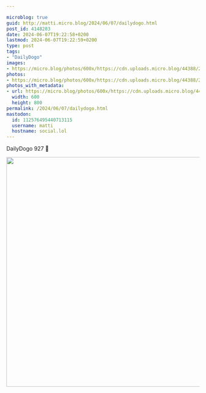 ```yaml
---

microblog: true
guid: http://matti.micro.blog/2024/06/07/dailydogo.html
post_id: 4148203
date: 2024-06-07T19:22:58+0200
lastmod: 2024-06-07T19:22:59+0200
type: post
tags:
- "DailyDogo"
images:
- https://micro.blog/photos/600x/https://cdn.uploads.micro.blog/44388/2024/02565935955c411bb4e0e3c48b6ddba2.jpg
photos:
- https://micro.blog/photos/600x/https://cdn.uploads.micro.blog/44388/2024/02565935955c411bb4e0e3c48b6ddba2.jpg
photos_with_metadata:
- url: https://micro.blog/photos/600x/https://cdn.uploads.micro.blog/44388/2024/02565935955c411bb4e0e3c48b6ddba2.jpg
  width: 600
  height: 800
permalink: /2024/06/07/dailydogo.html
mastodon:
  id: 112576495440713115
  username: matti
  hostname: social.lol
---
```

DailyDogo 927 🐶

<img src="/media/uploads/2024/02565935955c411bb4e0e3c48b6ddba2.jpg" width="600" alt="" />
